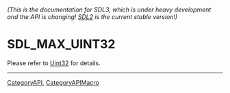 ###### (This is the documentation for SDL3, which is under heavy development and the API is changing! [SDL2](https://wiki.libsdl.org/SDL2/) is the current stable version!)
# SDL_MAX_UINT32

Please refer to [Uint32](Uint32) for details.

----
[CategoryAPI](CategoryAPI), [CategoryAPIMacro](CategoryAPIMacro)

